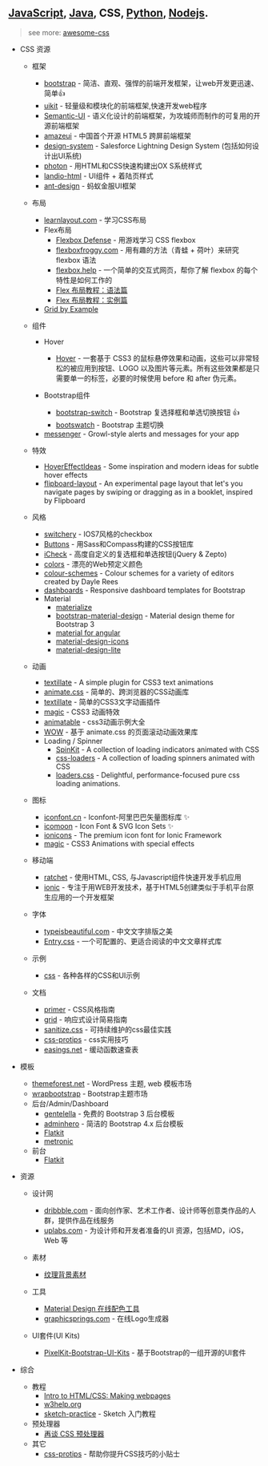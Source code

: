 ## [JavaScript](javascript.md), [Java](java.md), CSS, [Python](pyton.md), [Nodejs](nodejs.md).

> see more: [awesome-css](https://github.com/sotayamashita/awesome-css)

+ CSS 资源

  - 框架
    - [bootstrap](https://github.com/twbs/bootstrap) - 简洁、直观、强悍的前端开发框架，让web开发更迅速、简单:thumbsup:
    - [uikit](https://github.com/uikit/uikit) - 轻量级和模块化的前端框架,快速开发web程序
    - [Semantic-UI](https://github.com/Semantic-Org/Semantic-UI) - 语义化设计的前端框架，为攻城师而制作的可复用的开源前端框架
    - [amazeui](https://github.com/allmobilize/amazeui) - 中国首个开源 HTML5 跨屏前端框架
    - [design-system](https://github.com/salesforce-ux/design-system) - Salesforce Lightning Design System (包括如何设计出UI系统)
    - [photon](https://github.com/connors/photon) - 用HTML和CSS快速构建出OX S系统样式
    - [landio-html](https://github.com/tatygrassini/landio-html) - UI组件 + 着陆页样式
    - [ant-design](https://github.com/ant-design/ant-design) - 蚂蚁金服UI框架

  - 布局
    - [learnlayout.com](http://zh.learnlayout.com/) - 学习CSS布局
    - Flex布局
      - [Flexbox Defense](http://www.flexboxdefense.com/) - 用游戏学习 CSS flexbox
      - [flexboxfroggy.com](http://flexboxfroggy.com/#zh-cn) - 用有趣的方法（青蛙 + 荷叶）来研究 flexbox 语法
      - [flexbox.help](http://flexbox.help/) - 一个简单的交互式网页，帮你了解 flexbox 的每个特性是如何工作的
      - [Flex 布局教程：语法篇](http://www.ruanyifeng.com/blog/2015/07/flex-grammar.html)
      - [Flex 布局教程：实例篇](http://www.ruanyifeng.com/blog/2015/07/flex-examples.html)
    - [Grid by Example](http://gridbyexample.com/)

  + 组件
    + Hover
      - [Hover](https://github.com/IanLunn/Hover) - 一套基于 CSS3 的鼠标悬停效果和动画，这些可以非常轻松的被应用到按钮、LOGO 以及图片等元素。所有这些效果都是只需要单一的标签，必要的时候使用 before 和 after 伪元素。

    + Bootstrap组件
      - [bootstrap-switch](https://github.com/nostalgiaz/bootstrap-switch) - Bootstrap 复选择框和单选切换按钮 :+1:
      - [bootswatch](https://github.com/thomaspark/bootswatch) - Bootstrap 主题切换

    - [messenger](https://github.com/HubSpot/messenger) - Growl-style alerts and messages for your app

  + 特效
    - [HoverEffectIdeas](https://github.com/codrops/HoverEffectIdeas) - Some inspiration and modern ideas for subtle hover effects
    - [flipboard-layout](https://github.com/botelho/flipboard-layout) - An experimental page layout that let's you navigate pages by swiping or dragging as in a booklet, inspired by Flipboard

  + 风格
    - [switchery](https://github.com/abpetkov/switchery) - IOS7风格的checkbox
    - [Buttons](https://github.com/alexwolfe/Buttons) - 用Sass和Compass构建的CSS按钮库
    - [iCheck](https://github.com/fronteed/iCheck) - 高度自定义的复选框和单选按钮(jQuery & Zepto)
    - [colors](https://github.com/mrmrs/colors) - 漂亮的Web预定义颜色
    - [colour-schemes](https://github.com/daylerees/colour-schemes) - Colour schemes for a variety of editors created by Dayle Rees
    - [dashboards](https://github.com/keen/dashboards) - Responsive dashboard templates for Bootstrap

    + Material
      - [materialize](https://github.com/Dogfalo/materialize)
      - [bootstrap-material-design](https://github.com/FezVrasta/bootstrap-material-design) - Material design theme for Bootstrap 3
      - [material for angular](https://github.com/angular/material)
      - [material-design-icons](https://github.com/google/material-design-icons)
      - [material-design-lite](https://github.com/google/material-design-lite)

  + 动画
    - [textillate](https://github.com/jschr/textillate) - A simple plugin for CSS3 text animations
    - [animate.css](https://github.com/daneden/animate.css) - 简单的、跨浏览器的CSS动画库
    - [textillate](https://github.com/jschr/textillate) - 简单的CSS3文字动画插件
    - [magic](https://github.com/miniMAC/magic) - CSS3 动画特效
    - [animatable](https://github.com/leaverou/animatable) - css3动画示例大全
    - [WOW](https://github.com/matthieua/WOW) - 基于 animate.css 的页面滚动动画效果库

    + Loading / Spinner
      - [SpinKit](https://github.com/tobiasahlin/SpinKit) - A collection of loading indicators animated with CSS
      - [css-loaders](https://github.com/lukehaas/css-loaders) - A collection of loading spinners animated with CSS
      - [loaders.css](https://github.com/ConnorAtherton/loaders.css) - Delightful, performance-focused pure css loading animations.

  + 图标
    - [iconfont.cn](http://www.iconfont.cn/) - Iconfont-阿里巴巴矢量图标库 :sparkles:
    - [icomoon](https://icomoon.io/app/#/select) - Icon Font & SVG Icon Sets :sparkles:
    - [ionicons](https://github.com/driftyco/ionicons) - The premium icon font for Ionic Framework
    - [magic](https://github.com/miniMAC/magic) - CSS3 Animations with special effects

  + 移动端
    - [ratchet](https://github.com/twbs/ratchet) - 使用HTML‚ CSS‚ 与Javascript组件快速开发手机应用
    - [ionic](https://github.com/driftyco/ionic) - 专注于用WEB开发技术，基于HTML5创建类似于手机平台原生应用的一个开发框架

  + 字体
    - [typeisbeautiful.com](http://www.typeisbeautiful.com/) - 中文文字排版之美
    - [Entry.css](https://github.com/zmmbreeze/Entry.css) - 一个可配置的、更适合阅读的中文文章样式库

  + 示例
    - [css](https://github.com/hakimel/css) - 各种各样的CSS和UI示例

  + 文档
    - [primer](https://github.com/primer/primer) - CSS风格指南
    - [grid](https://github.com/aekaplan/grid) - 响应式设计简易指南
    - [sanitize.css](https://github.com/jonathantneal/sanitize.css) - 可持续维护的css最佳实践
    - [css-protips](https://github.com/AllThingsSmitty/css-protips) - css实用技巧
    - [easings.net](http://easings.net/zh-cn) - 缓动函数速查表

+ 模板
  - [themeforest.net](http://themeforest.net/) - WordPress 主题, web 模板市场
  - [wrapbootstrap](https://wrapbootstrap.com/) - Bootstrap主题市场
  - 后台/Admin/Dashboard
    - [gentelella](https://github.com/puikinsh/gentelella) - 免费的 Bootstrap 3 后台模板
    - [adminhero](http://thusbox.com/adminhero/) - 简洁的 Bootstrap 4.x 后台模板
    - [Flatkit](http://themeforest.net/item/flatkit-app-ui-kit/full_screen_preview/13231484)
    - [metronic](http://www.keenthemes.com/preview/metronic/)
  - 前台
    - [Flatkit](http://themeforest.net/item/flatkit-app-ui-kit/full_screen_preview/13231484)

+ 资源
  - 设计网
    - [dribbble.com](https://dribbble.com/) - 面向创作家、艺术工作者、设计师等创意类作品的人群，提供作品在线服务
    - [uplabs.com](www.uplabs.com/) - 为设计师和开发者准备的UI 资源，包括MD，iOS，Web 等
  - 素材
    - [纹理背景素材](http://www.subtlepatterns.com)

  - 工具
    - [Material Design 在线配色工具](https://www.materialpalette.com)
    - [graphicsprings.com](https://www.graphicsprings.com/) - 在线Logo生成器

  - UI套件(UI Kits)
    - [PixelKit-Bootstrap-UI-Kits](https://github.com/Pixelkit/PixelKit-Bootstrap-UI-Kits) - 基于Bootstrap的一组开源的UI套件

+ 综合
  - 教程
    - [Intro to HTML/CSS: Making webpages](https://www.khanacademy.org/computing/computer-programming/html-css)
    - [w3help.org](http://w3help.org/zh-cn/kb/)
    - [sketch-practice](http://i5ting.github.io/sketch-practice/) - Sketch 入门教程
  - 预处理器
    - [再谈 CSS 预处理器](http://efe.baidu.com/blog/revisiting-css-preprocessors/)
  - 其它
    - [css-protips](https://github.com/AllThingsSmitty/css-protips) - 帮助你提升CSS技巧的小贴士
